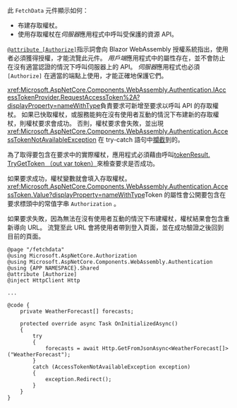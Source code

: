此 `FetchData` 元件顯示如何：

* 布建存取權杖。
* 使用存取權杖在*伺服器*應用程式中呼叫受保護的資源 API。

[`@attribute [Authorize]`](xref:mvc/views/razor#attribute)指示詞會向 Blazor WebAssembly 授權系統指出，使用者必須獲得授權，才能流覽此元件。 *用戶端*應用程式中的屬性存在，並不會防止在沒有適當認證的情況下呼叫伺服器上的 API。 *伺服器*應用程式也必須 `[Authorize]` 在適當的端點上使用，才能正確地保護它們。

<xref:Microsoft.AspNetCore.Components.WebAssembly.Authentication.IAccessTokenProvider.RequestAccessToken%2A?displayProperty=nameWithType>負責要求可新增至要求以呼叫 API 的存取權杖。 如果已快取權杖，或服務能夠在沒有使用者互動的情況下布建新的存取權杖，則權杖要求會成功。 否則，權杖要求會失敗，並出現 <xref:Microsoft.AspNetCore.Components.WebAssembly.Authentication.AccessTokenNotAvailableException> 在 try-catch 語句中[攔截](/dotnet/csharp/language-reference/keywords/try-catch)到的。

為了取得要包含在要求中的實際權杖，應用程式必須藉由呼叫[tokenResult. TryGetToken （out var token）](xref:Microsoft.AspNetCore.Components.WebAssembly.Authentication.AccessTokenResult.TryGetToken%2A)來檢查要求是否成功。

如果要求成功，權杖變數就會填入存取權杖。 <xref:Microsoft.AspNetCore.Components.WebAssembly.Authentication.AccessToken.Value?displayProperty=nameWithType>Token 的屬性會公開要包含在要求標頭中的常值字串 `Authorization` 。

如果要求失敗，因為無法在沒有使用者互動的情況下布建權杖，權杖結果會包含重新導向 URL。 流覽至此 URL 會將使用者帶到登入頁面，並在成功驗證之後回到目前的頁面。

```razor
@page "/fetchdata"
@using Microsoft.AspNetCore.Authorization
@using Microsoft.AspNetCore.Components.WebAssembly.Authentication
@using {APP NAMESPACE}.Shared
@attribute [Authorize]
@inject HttpClient Http

...

@code {
    private WeatherForecast[] forecasts;

    protected override async Task OnInitializedAsync()
    {
        try
        {
            forecasts = await Http.GetFromJsonAsync<WeatherForecast[]>("WeatherForecast");
        }
        catch (AccessTokenNotAvailableException exception)
        {
            exception.Redirect();
        }
    }
}
```
